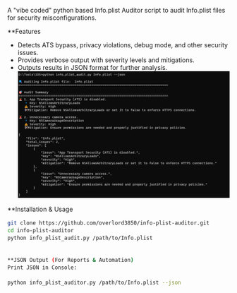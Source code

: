 A "vibe coded" python based Info.plist Auditor script to audit Info.plist files for security misconfigurations.

**Features
- Detects ATS bypass, privacy violations, debug mode, and other security issues.
- Provides verbose output with severity levels and mitigations.
- Outputs results in JSON format for further analysis.
![Alt text](Output.png)

**Installation & Usage
```sh
git clone https://github.com/overlord3850/info-plist-auditor.git
cd info-plist-auditor
python info_plist_audit.py /path/to/Info.plist


**JSON Output (For Reports & Automation)
Print JSON in Console:

python info_plist_auditor.py /path/to/Info.plist --json
